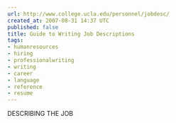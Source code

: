 ```yaml
---
url: http://www.college.ucla.edu/personnel/jobdesc/
created_at: 2007-08-31 14:37 UTC
published: false
title: Guide to Writing Job Descriptions
tags:
- humanresources
- hiring
- professionalwriting
- writing
- career
- language
- reference
- resume
---
```


DESCRIBING THE JOB
